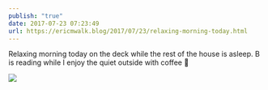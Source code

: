 ```yaml
---
publish: "true"
date: 2017-07-23 07:23:49
url: https://ericmwalk.blog/2017/07/23/relaxing-morning-today.html
---
```


Relaxing morning today on the deck while the rest of the house is asleep. B is reading while I enjoy the quiet outside with coffee 🍵

![](https://ericmwalk.blog/uploads/2022/f98b275c73.jpg)
